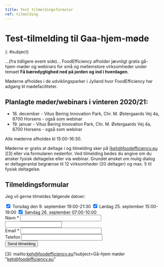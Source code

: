 ```yaml
---
title: Test tilmeldingsformular
ref: tilmelding
---
```


# Test-tilmelding til Gaa-hjem-møde
{: #subject}

...(fra tidligere event side)...
FoodEfficiency afholder jævnligt gratis gå-hjem-møder og webinars for små og mellemstore virksomheder under temaet **Få bæredygtighed ned på jorden og ind i hverdagen**.

Møderne afholdes i de udviklingsparker i Jylland hvor FoodEfficiency har adgang til mødefaciliteter. 

## Planlagte møder/webinars i vinteren 2020/21:

* 16\. december - Vitus Bering Innovation Park, Chr. M. Østergaards Vej 4a, 8700 Horsens - også som webinar
* 19\. januar - Vitus Bering Innovation Park, Chr. M. Østergaards Vej 4a, 8700 Horsens - også som webinar 

Alle møderne afholdes kl 15:00-16:30.

Møderne er gratis at deltage i og tilmelding sker på [keh@foodefficiency.eu ][3] eller via formularen nedenfor.
Ved tilmelding bedes du angive om du ønsker fysisk deltagelse eller via webinar.
Grundet ønsket om mulig dialog er deltagerantal begrænse til 12 virksomheder (20 deltager) og max. 5 til fysisk deltagelse. 

## Tilmeldingsformular

Jeg vil gerne tilmeldes følgende datoer:

<div class="contact-inner">
<div class="inquiries">
  <form accept-charset="UTF-8" class="new_inquiry" id="new_inquiry" method="post" data-name="Contact form">
    <div style="margin:0;padding:0;display:inline">
      <input id="locale" name="locale" type="hidden" value="da">
      <input id="utf8" name="utf8" type="hidden" value="✓">
      <input id="authenticity_token" name="authenticity_token" type="hidden" value="8vr2lMQljUu/67VhB2GS5pXRZubfGknz0sIweGYatWU=">
    </div>
    <div>
      <label class="checkbox field">
          <input type="checkbox" name="09/09-2021" checked />
          <span>Torsdag den 9. september 19:00-21:30</span>
      </label>
      <label class="checkbox field">
          <input type="checkbox" name="25/09-2021" checked />
          <span>Lørdag 25. september 15:00-19:00</span>
      </label>
      <label class="checkbox field">
          <input type="checkbox" name="26/09-2021" checked />
          <span>Søndag 26. september 07:00-10:00</span>
      </label>
    </div>
    <!-- <div class="field message_field">
      <label class="placeholder-fallback" for="inquiry_message">Besked *</label>
      <textarea cols="40" id="inquiry_message" name="message" placeholder="Specielle forhold vedr. tilmelding" rows="8"></textarea>
    </div> -->
    <div class="field">
      <label class="placeholder-fallback" for="inquiry_name">Navn *</label>
      <input class="text" id="inquiry_name" name="name" placeholder="" required="required" size="30" type="text">
    </div>
    <input id="inquiry_info2" class="offscreen" name="inquiry_info2" tabindex="-1" type="text" value="">
    <div class="field">
      <label class="placeholder-fallback" for="inquiry_email">Email *</label>
      <input class="text email" id="inquiry_email" name="email" placeholder="" required="required" size="30" type="email">
    </div>
    <div class="field">
      <label class="placeholder-fallback" for="inquiry_phone">Telefon</label>
      <input class="text phone" id="inquiry_phone" name="phone" placeholder="" size="30" type="phone">
    </div>
    <div class="actions">
      <input class="btn btn-success" id="contact_submit" name="commit" type="submit" value="Send tilmelding">
    </div>
  </form>
</div>
</div>
<script type="text/javascript">
function clearInquiryForm() {
  // document.getElementById("inquiry_message").value = "";
  document.getElementById("inquiry_name").value = "";
  document.getElementById("inquiry_email").value = "";
  document.getElementById("inquiry_phone").value = "";
}

// ContactUs API
document.getElementById("contact_submit").addEventListener("click", function(event){
  event.preventDefault()

  const locale = document.getElementById("locale").value;
  const checkedBoxes = document.querySelectorAll('input[type=checkbox]:checked');
  var message = "Tilmelding til følgende events:\n";
  checkedBoxes
    .forEach((input) => {
      message = message + " *  " + input.name + "\n";
    });
  const subject = document.getElementById("subject").innerText;
  const name = document.getElementById("inquiry_name").value;
  const info2 = document.getElementById("inquiry_info2").value;
  const email = document.getElementById("inquiry_email").value; 
  const phone = document.getElementById("inquiry_phone").value; 
  const data = { locale, message, subject, name, info2, email, phone }
  const url = 'https://fb65cne4o6.execute-api.eu-central-1.amazonaws.com/send';
  const headers = {
    'Access-Control-Allow-Origin': '*',
    'Access-Control-Allow-Credentials': true,
  }
  axios.post(url, data, headers).then(res => {
    alert('Mange tak for din tilmelding.  Vi vil vende tilbage snarest muligt.');
    clearInquiryForm();
  }).catch(err => {
    console.log(err)
    alert("Der skete en fejl. Check om du har udfyldt felterne: besked, navn, email og telefon");
  })
  return true;
});
</script>
<script src="https://cdnjs.cloudflare.com/ajax/libs/axios/0.18.0/axios.min.js"></script>

[3]: mailto:keh@foodefficiency.eu?subject=Gå-hjem møder "keh@foodefficiency.eu"
